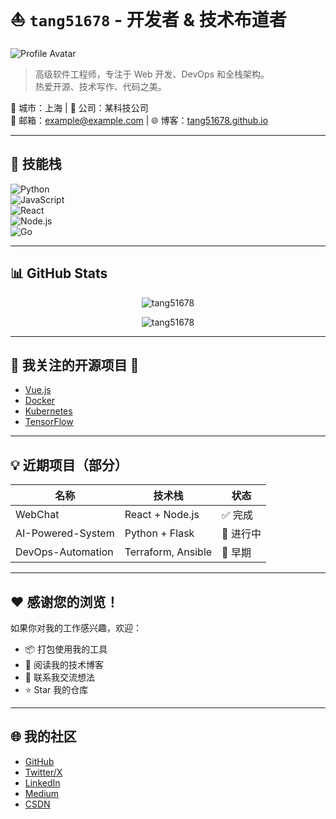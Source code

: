 # ⛵️ `tang51678` - 开发者 & 技术布道者

![Profile Avatar](https://avatars.githubusercontent.com/u/29409592?v=4)

> 高级软件工程师，专注于 Web 开发、DevOps 和全栈架构。  
> 热爱开源、技术写作、代码之美。

📍 城市：上海 | 💼 公司：某科技公司  
📧 邮箱：example@example.com | 🌐 博客：[tang51678.github.io](https://tang51678.github.io)

---

## 🔧 技能栈
![Python](https://img.shields.io/badge/Python-3776AB?logo=python&logoColor=white)  
![JavaScript](https://img.shields.io/badge/JavaScript-F7DF1E?logo=javascript&logoColor=black)  
![React](https://img.shields.io/badge/React-61DAFB?logo=react&logoColor=white)  
![Node.js](https://img.shields.io/badge/Node.js-339933?logo=node.js&logoColor=white)  
![Go](https://img.shields.io/badge/Go-00ADD8?logo=go&logoColor=white)

---

## 📊 GitHub Stats
<p align="center">
  <img src="https://github-readme-stats.vercel.app/api?username=tang51678&show_icons=true&theme=gotham" alt="tang51678" />
</p>

<p align="center">
  <img src="https://github-readme-stats.vercel.app/api/top-langs/?username=tang51678&show_icons=true&theme=gotham" alt="tang51678" />
</p>

---

## 🌟 我关注的开源项目 🌟
- [Vue.js](https://github.com/vuejs/vue)
- [Docker](https://github.com/docker/docker-ce)
- [Kubernetes](https://github.com/kubernetes/kubernetes)
- [TensorFlow](https://github.com/tensorflow/tensorflow)

---

## 💡 近期项目（部分）
| 名称             | 技术栈         | 状态   |
|------------------|----------------|--------|
| WebChat            | React + Node.js | ✅ 完成 |
| AI-Powered-System | Python + Flask | 🔄 进行中 |
| DevOps-Automation | Terraform, Ansible | 🚧 早期 |

---

## ❤️ 感谢您的浏览！
如果你对我的工作感兴趣，欢迎：
- 📦 打包使用我的工具
- 📘 阅读我的技术博客
- 📩 联系我交流想法
- ⭐ Star 我的仓库

---

## 🌐 我的社区
- [GitHub](https://github.com/tang51678)
- [Twitter/X](https://twitter.com/tang51678)
- [LinkedIn](https://linkedin.com/in/tang51678)
- [Medium](https://medium.com/@tang51678)
- [CSDN](https://blog.csdn.net/tang51678)
